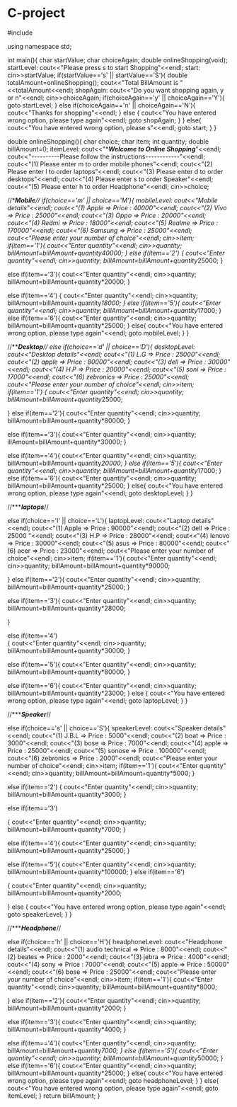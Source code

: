 # C-project

#include<iostream>

using namespace std;

int main(){
char startValue;
char choiceAgain;
double onlineShopping(void);
startLevel:
cout<<"Please press s to start Shopping"<<endl;
start:
cin>>startValue;
if(startValue=='s' || startValue=='S'){
double totalAmount=onlineShopping();
cout<<"Total BillAmount is "<<totalAmount<<endl;
shopAgain:
cout<<"Do you want shopping again, y or n"<<endl;
cin>>choiceAgain;
if(choiceAgain=='y' || choiceAgain=='Y'){
goto startLevel;
}
else if(choiceAgain=='n' || choiceAgain=='N'){
cout<<"Thanks for shopping"<<endl;
}
else {
cout<<"You have entered wrong option, please type again"<<endl;
goto shopAgain;
}
}
else{
cout<<"You have entered wrong option, please s"<<endl;
goto start;
}
}

double onlineShopping(){
    char choice;
    char item;
    int quantity;
    double billAmount=0;
    itemLevel:
    cout<<"****************Welcome to Online Shopping***************"<<endl;
    cout<<"----------Please follow the instructions------------"<<endl;
    cout<<"(1) Please enter m to order mobile phones"<<endl;
    cout<<"(2) Please enter l to order laptops"<<endl;
    cout<<"(3) Please enter d to order desktops"<<endl;
    cout<<"(4) Please enter s to order Speaker"<<endl;
    cout<<"(5) Please enter h to order Headphone"<<endl;
    cin>>choice;

//**********************************Mobile*******************************//
if(choice=='m' || choice=='M'){
mobileLevel:
cout<<"Mobile details"<<endl;
cout<<"(1) Apple   =>  Price  : 40000"<<endl;
cout<<"(2) Vivo    =>  Price  : 25000"<<endl;
cout<<"(3) Oppo    =>  Price  : 20000"<<endl;
cout<<"(4) Redmi   =>  Price  : 18000"<<endl;
cout<<"(5) Realme  =>  Price  : 170000"<<endl;
cout<<"(6) Samsung =>  Price  : 25000"<<endl;
cout<<"Please enter your  number of choice"<<endl;
cin>>item;
if(item=='1'){
cout<<"Enter quantity"<<endl;
cin>>quantity;
billAmount=billAmount+quantity*40000;
}
else if(item=='2')  {
cout<<"Enter quantity"<<endl;
cin>>quantity;
billAmount=billAmount+quantity*25000;
}

else if(item=='3'){
cout<<"Enter quantity"<<endl;
cin>>quantity;
billAmount=billAmount+quantity*20000;
}

else if(item=='4') 
{
cout<<"Enter quantity"<<endl;
cin>>quantity;
billAmount=billAmount+quantity*18000;
}
else if(item=='5'){
cout<<"Enter quantity"<<endl;
cin>>quantity;
billAmount=billAmount+quantity*17000;
}
else if(item=='6'){
cout<<"Enter quantity"<<endl;
cin>>quantity;
billAmount=billAmount+quantity*25000;
}
else{
cout<<"You have entered wrong option, please type again"<<endl;
goto mobileLevel;
}
}

//**********************************Desktop*******************************//
else if(choice=='d' || choice=='D'){
desktopLevel:
cout<<"Desktop details"<<endl;
cout<<"(1) L.G   =>  Price  : 25000"<<endl;
cout<<"(2) apple    =>  Price  : 80000"<<endl;
cout<<"(3) dell    =>  Price  : 30000"<<endl;
cout<<"(4) H.P   =>  Price  : 20000"<<endl;
cout<<"(5) soni  =>  Price  : 17000"<<endl;
cout<<"(6) zebronics =>  Price  : 25000"<<endl;
cout<<"Please enter your number of choice"<<endl;
cin>>item;
if(item=='1')
{
cout<<"Enter quantity"<<endl;
cin>>quantity;
billAmount=billAmount+quantity*25000;

}
else if(item=='2'){
cout<<"Enter quantity"<<endl;
cin>>quantity;
billAmount=billAmount+quantity*80000;
}

else if(item=='3'){
cout<<"Enter quantity"<<endl;
cin>>quantity;
illAmount=billAmount+quantity*30000;
}

else if(item=='4'){
cout<<"Enter quantity"<<endl;
cin>>quantity;
billAmount=billAmount+quantity*20000;
}
else if(item=='5'){
cout<<"Enter quantity"<<endl;
cin>>quantity;
billAmount=billAmount+quantity*17000;
}
else if(item=='6'){
cout<<"Enter quantity"<<endl;
cin>>quantity;
billAmount=billAmount+quantity*25000;
}
else{
cout<<"You have entered wrong option, please type again"<<endl;
 goto desktopLevel;
}
}


//**********************************laptops*******************************//

else if(choice=='l' || choice=='L'){
laptopLevel:
cout<<"Laptop details"<<endl;
cout<<"(1) Apple   =>  Price  : 90000"<<endl;
cout<<"(2) dell    =>  Price  : 25000 "<<endl;
cout<<"(3) H.P    =>  Price  : 28000"<<endl;
cout<<"(4) lenovo   =>  Price  : 30000"<<endl;
cout<<"(5) asus  =>  Price  :   80000"<<endl;
cout<<"(6) acer =>  Price  :   23000"<<endl;
cout<<"Please enter your number of choice"<<endl;
cin>>item;
if(item=='1'){
cout<<"Enter quantity"<<endl;
cin>>quantity;
billAmount=billAmount+quantity*90000;

}
else if(item=='2'){
cout<<"Enter quantity"<<endl;
cin>>quantity;
billAmount=billAmount+quantity*25000;
}

else if(item=='3'){
cout<<"Enter quantity"<<endl;
cin>>quantity;
billAmount=billAmount+quantity*28000;
            
}

else if(item=='4')  
{
cout<<"Enter quantity"<<endl;
cin>>quantity;
billAmount=billAmount+quantity*30000;
}

else if(item=='5'){
cout<<"Enter quantity"<<endl;
cin>>quantity;
billAmount=billAmount+quantity*80000;
}

else if(item=='6'){
cout<<"Enter quantity"<<endl;
cin>>quantity;
billAmount=billAmount+quantity*23000;
}
else
{
cout<<"You have entered wrong option, please type again"<<endl;
goto laptopLevel;
}
}


//**********************************Speaker*******************************//

else if(choice=='s' || choice=='S'){
speakerLevel:
cout<<"Speaker details"<<endl;
cout<<"(1) J.B.L   =>  Price  : 5000"<<endl;
cout<<"(2) boat    =>  Price  : 3000"<<endl;
cout<<"(3) bose    =>  Price  : 7000"<<endl;
cout<<"(4) apple   =>  Price  : 25000"<<endl;
cout<<"(5) sonose  =>  Price  : 100000"<<endl;
cout<<"(6) zebronics =>  Price  : 2000"<<endl;
cout<<"Please enter your number of choice"<<endl;
cin>>item;
if(item=='1'){
cout<<"Enter quantity"<<endl;
cin>>quantity;
billAmount=billAmount+quantity*5000;
}

else if(item=='2')   {
cout<<"Enter quantity"<<endl;
cin>>quantity;
billAmount=billAmount+quantity*3000;
}

else if(item=='3') 

{
cout<<"Enter quantity"<<endl;
cin>>quantity;
billAmount=billAmount+quantity*7000;
}

else if(item=='4'){
cout<<"Enter quantity"<<endl;
cin>>quantity;
billAmount=billAmount+quantity*25000;
}

else if(item=='5'){
cout<<"Enter quantity"<<endl;
cin>>quantity;
billAmount=billAmount+quantity*100000;
}
else if(item=='6')
        
{
cout<<"Enter quantity"<<endl;
cin>>quantity;
billAmount=billAmount+quantity*2000;

}
else
{
cout<<"You have entered wrong option, please type again"<<endl;
goto speakerLevel;
}
}


//**********************************Headphone*******************************//

else if(choice=='h' || choice=='H'){
headphoneLevel:
cout<<"Headphone details"<<endl;
cout<<"(1) audio technical   =>  Price  : 8000"<<endl;
cout<<"(2) beates   =>  Price  : 2000"<<endl;
cout<<"(3) jebra    =>  Price  : 4000"<<endl;
cout<<"(4) sony   =>  Price  : 7000"<<endl;
cout<<"(5) apple  =>  Price  : 50000"<<endl;
cout<<"(6) bose =>  Price  : 25000"<<endl;
cout<<"Please enter your number of choice"<<endl;
cin>>item;
if(item=='1'){
cout<<"Enter quantity"<<endl;
cin>>quantity;
billAmount=billAmount+quantity*8000;

}
else if(item=='2'){
cout<<"Enter quantity"<<endl;
cin>>quantity;
billAmount=billAmount+quantity*2000;
}

else if(item=='3'){
cout<<"Enter quantity"<<endl;
cin>>quantity;
billAmount=billAmount+quantity*4000;
}

else if(item=='4'){
cout<<"Enter quantity"<<endl;
cin>>quantity;
billAmount=billAmount+quantity*7000;
}
else if(item=='5'){
cout<<"Enter quantity"<<endl;
cin>>quantity;
billAmount=billAmount+quantity*50000;
}
else if(item=='6'){
            cout<<"Enter quantity"<<endl;
            cin>>quantity;
            billAmount=billAmount+quantity*25000;
}
else{
            cout<<"You have entered wrong option, please type again"<<endl;
            goto headphoneLevel;
}
}
else{
            cout<<"You have entered wrong option, please type again"<<endl;
            goto itemLevel;
}
return billAmount;
}

 
